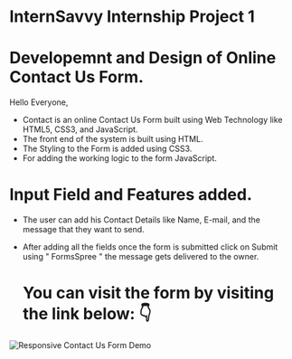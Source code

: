 # InternSavvy Internship Project 1

# Developemnt and Design of Online Contact Us Form.

Hello Everyone,
- Contact is an online Contact Us Form built using Web Technology like HTML5, CSS3, and JavaScript.
- The front end of the system is built using HTML.
- The Styling to the Form is added using CSS3.
- For adding the working logic to the form JavaScript.


 # Input Field and Features added.
 - The user can add his Contact Details like Name, E-mail, and the message that they want to send.
 - After adding all the fields once the form is submitted click on Submit using " FormsSpree "
   the message gets delivered to the owner.

   # You can visit the form by visiting the link below: 👇

![Responsive Contact Us Form Demo](https://github.com/itssatyamsingh/InternSavy-Level1-Contact-Form/assets/98775158/9dccd9ec-0782-4672-b406-886b545fcf02)
